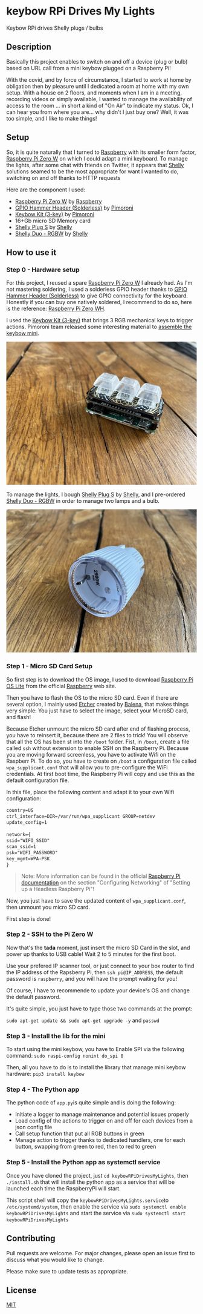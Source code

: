 # keybow RPi Drives My Lights
Keybow RPi drives Shelly plugs / bulbs

## Description
Basically this project enables to switch on and off a device (plug or bulb) based on URL call from a mini keybow plugged on a Raspberry Pi!

With the covid, and by force of circumstance, I started to work at home by obligation then by pleasure until I dedicated a room at home with my own setup. 
With a house on 2 floors, and moments when I am in a meeting, recording videos or simply available, I wanted to manage the availability of access to the room ... in short a kind of "On Air" to indicate my status. Ok, I can hear you from where you are... why didn't I just buy one? Well, it was too simple, and I like to make things! 
## Setup
So, it is quite naturally that I turned to [Raspberry](https://www.raspberrypi.com/) with its smaller form factor, [Raspberry Pi Zero W](https://www.raspberrypi.com/products/raspberry-pi-zero-w/) on which I could adapt a mini keyboard. To manage the lights, after some chat with friends on Twitter, it appears that [Shelly](https://shelly.cloud/) solutions seamed to be the most appropriate for want I wanted to do, switching on and off thanks to HTTP requests

Here are the component I used:
- [Raspberry Pi Zero W](https://www.raspberrypi.com/products/raspberry-pi-zero-w/) by [Raspberry](https://www.raspberrypi.com/)
- [GPIO Hammer Header (Solderless)](https://shop.pimoroni.com/products/gpio-hammer-header?variant=35643241098) by [Pimoroni](https://shop.pimoroni.com/)
- [Keybow Kit (3-key)](https://shop.pimoroni.com/products/keybow-mini-3-key-macro-pad-kit?variant=27890390696019) by [Pimoroni](https://shop.pimoroni.com/)
- 16+Gb micro SD Memory card
- [Shelly Plug S](https://shop.shelly.cloud/shelly-plug-s-wifi-smart-home-automation#62) by [Shelly](https://shelly.cloud/)
- [Shelly Duo - RGBW](https://shop.shelly.cloud/shelly-bulb-rgbw-e27-wifi-smart-home-automation#436) by [Shelly](https://shelly.cloud/)
    
## How to use it
### Step 0 - Hardware setup
For this project, I reused a spare [Raspberry Pi Zero W](https://www.raspberrypi.com/products/raspberry-pi-zero-w/) I already had. As I'm not mastering soldering, I used a solderless GPIO header thanks to [GPIO Hammer Header (Solderless)](https://shop.pimoroni.com/products/gpio-hammer-header?variant=35643241098) to give GPIO connectivity for the keyboard. Honestly if you can buy one natively soldered, I recommend to do so, here is the reference: [Raspberry Pi Zero WH](https://shop.pimoroni.com/products/raspberry-pi-zero-w?variant=39458414297171). 

I used the [Keybow Kit (3-key)](https://shop.pimoroni.com/products/keybow-mini-3-key-macro-pad-kit?variant=27890390696019) that brings 3 RGB mechanical keys to trigger actions. Pimoroni team released some interesting material to [assemble the keybow mini](https://learn.pimoroni.com/article/assembling-keybow-mini).

![RaspberryPi Zeo HW with mini-keybow - front view](images/RPiZeroHWKeybow_front.jpg)

To manage the lights, I bough [Shelly Plug S](https://shop.shelly.cloud/shelly-plug-s-wifi-smart-home-automation#62) by [Shelly](https://shelly.cloud/), and I pre-ordered [Shelly Duo - RGBW](https://shop.shelly.cloud/shelly-bulb-rgbw-e27-wifi-smart-home-automation#436) in order to manage two lamps and a bulb.

![Shelly Plug S](images/ShellyPlugS.jpg)

### Step 1 - Micro SD Card Setup
So first step is to download the OS image, I used to download [Raspberry Pi OS Lite](https://www.raspberrypi.com/software/operating-systems/) from the official [Raspberry](https://www.raspberrypi.com/) web site.

Then you have to flash the OS to the micro SD card. Even if there are several option, I mainly used [Etcher](https://www.balena.io/etcher/) created by [Balena](https://www.balena.io/), that makes things very simple: You just have to select the image, select your MicroSD card, and flash!

Because Etcher unmount the micro SD card after end of flashing process, you have to reinsert it, because there are 2 files to trick! You will observe that all the OS has been st into the `/boot` folder. Fist, in `/boot`, create a file called `ssh` without extension to enable SSH on the Raspberry Pi. Because you are moving forward screenless, you have to activate Wifi on the Raspberr Pi. To do so, you have to create on `/boot` a configuration file called `wpa_supplicant.conf` that will allow you to pre-configure the WiFi credentials. At first boot time, the Raspberry Pi will copy and use this as the default configuration file.

In this file, place the following content and adapt it to your own Wifi configuration:
```
country=US
ctrl_interface=DIR=/var/run/wpa_supplicant GROUP=netdev
update_config=1

network={
ssid="WIFI_SSID"
scan_ssid=1
psk="WIFI_PASSWORD"
key_mgmt=WPA-PSK
}
```
> Note: More information can be found in the official [Raspberry Pi documentation](https://www.raspberrypi.com/documentation/computers/configuration.html#configuring-networking-2) on the section "Configuring Networking" of "Setting up a Headless Raspberry Pi"!

Now, you just have to save the updated content of `wpa_supplicant.conf`, then unmount you micro SD card.

First step is done!

### Step 2 - SSH to the Pi Zero W
Now that's the **tada** moment, just insert the micro SD Card in the slot, and power up thanks to USB cable! Wait 2 to 5 minutes for the first boot.

Use your prefered IP scanner tool, or just connect to your box router to find the IP address of the Rapsberry Pi, then ```ssh pi@IP_ADDRESS```, the default password is ```raspberry```, and you will have the prompt waiting for you!

Of course, I have to recommende to update your device's OS and change the default password.

It's quite simple, you just have to type those two commands at the prompt:

```sudo apt-get update && sudo apt-get upgrade -y```
and
```passwd```

### Step 3 - Install the lib for the mini

To start using the mini keybow, you have to Enable SPI via the following command: ```sudo raspi-config nonint do_spi 0```

Then, all you have to do is to install the library that manage mini keybow hardware: ```pip3 install keybow```

### Step 4 - The Python app

The python code of ```app.py```is quite simple and is doing the following:
- Initiate a logger to manage maintenance and potential issues properly
- Load config of the actions to trigger on and off for each devices from a json config file
- Call setup function that put all RGB buttons in green
- Manage action to trigger thanks to dedicated handlers, one for each button, swapping from green to red, then to red to green

### Step 5 - Install the Python app as systemctl service

Once you have cloned the project, just ```cd keybowRPiDrivesMyLights```, then ```./install.sh``` that will install the python app as a service that will be launched each time the RaspberryPi will start.

This script shell will copy the ```keybowRPiDrivesMyLights.service```to ```/etc/systemd/system```, then enable the service via  ```sudo systemctl enable keybowRPiDrivesMyLights``` and start the service via ```sudo systemctl start keybowRPiDrivesMyLights```

## Contributing
Pull requests are welcome. For major changes, please open an issue first to discuss what you would like to change.

Please make sure to update tests as appropriate.

## License
[MIT](https://choosealicense.com/licenses/mit/)
